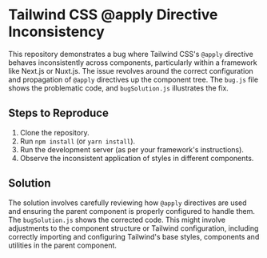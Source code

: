 # Tailwind CSS @apply Directive Inconsistency

This repository demonstrates a bug where Tailwind CSS's `@apply` directive behaves inconsistently across components, particularly within a framework like Next.js or Nuxt.js.  The issue revolves around the correct configuration and propagation of `@apply` directives up the component tree.  The `bug.js` file shows the problematic code, and `bugSolution.js` illustrates the fix.

## Steps to Reproduce

1. Clone the repository.
2. Run `npm install` (or `yarn install`).
3. Run the development server (as per your framework's instructions).
4. Observe the inconsistent application of styles in different components.

## Solution

The solution involves carefully reviewing how `@apply` directives are used and ensuring the parent component is properly configured to handle them. The `bugSolution.js` shows the corrected code. This might involve adjustments to the component structure or Tailwind configuration, including correctly importing and configuring Tailwind's base styles, components and utilities in the parent component.